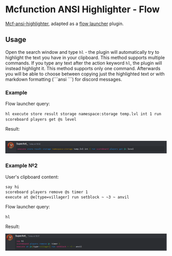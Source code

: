 # Mcfunction ANSI Highlighter - Flow
[Mcf-ansi-highlighter](https://github.com/bth123/mcf-ansi-highlighter), adapted as a [flow launcher](https://github.com/Flow-Launcher/Flow.Launcher) plugin.

## Usage
Open the search window and type `hl` - the plugin will automatically try to highlight the text you have in your clipboard. This method supports multiple commands. If you type any text after the action keyword `hl`, the plugin will instead highlight it. This method supports only one command. Afterwards you will be able to choose between copying just the highlighted text or with markdown formatting  (\`\`\`ansi \`\`\`) for discord messages.

### Example
Flow launcher query:

`hl execute store result storage namespace:storage temp.lvl int 1 run scoreboard players get @s level`

Result:

![example](Images/example.png)
---
### Example №2
User's clipboard content:
```
say hi
scoreboard players remove @s timer 1
execute at @e[type=villager] run setblock ~ ~3 ~ anvil
```

Flow launcher query:

`hl`

Result:

![example2](Images/example2.png)